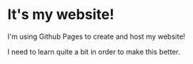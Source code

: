 # It's my website!

I'm using Github Pages to create and host my website!

I need to learn quite a bit in order to make this better.
